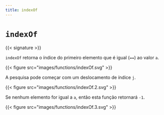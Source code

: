 ```yaml
---
title: indexOf
---
```


# `indexOf`

{{< signature >}}

`indexOf` retorna o índice do primeiro elemento que é igual (`==`) ao valor `a`.

{{< figure src="images/functions/indexOf.svg" >}}

A pesquisa pode começar com um deslocamento de índice `j`.

{{< figure src="images/functions/indexOf.2.svg" >}}

Se nenhum elemento for igual a `a`, então esta função retornará `-1`.

{{< figure src="images/functions/indexOf.3.svg" >}}
